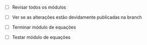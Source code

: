 - [ ] Revisar todos os módulos
- [ ] Ver se as alterações estão devidamente publicadas na branch 

- [ ] Terminar módulo de equações
- [ ] Testar módulo de equações
